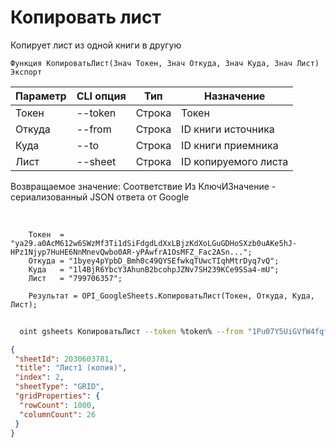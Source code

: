 ﻿---
sidebar_position: 3
---

# Копировать лист
 Копирует лист из одной книги в другую



`Функция КопироватьЛист(Знач Токен, Знач Откуда, Знач Куда, Знач Лист) Экспорт`

  | Параметр | CLI опция | Тип | Назначение |
  |-|-|-|-|
  | Токен | --token | Строка | Токен |
  | Откуда | --from | Строка | ID книги источника |
  | Куда | --to | Строка | ID книги приемника |
  | Лист | --sheet | Строка | ID копируемого листа |

  
  Возвращаемое значение:   Соответствие Из КлючИЗначение - сериализованный JSON ответа от Google

<br/>




```bsl title="Пример кода"
    Токен  = "ya29.a0AcM612w6SWzMf3Ti1dSiFdgdLdXxLBjzKdXoLGuGDHoSXzb0uAKe5hJ-HPz1Njyp7HuHE6NnMnevQwbo0AR-yPAwfrA1OsMFZ_Fac2ASn...";
    Откуда = "1byey4pYpbD_Bmh0c49QYSEfwkqTUwcTIqhMtrDyq7vQ";
    Куда   = "1l4BjR6YbcY3AhunB2bcohpJZNv7SH239KCe9SSa4-mU";
    Лист   = "799706357";

    Результат = OPI_GoogleSheets.КопироватьЛист(Токен, Откуда, Куда, Лист);
```



```sh title="Пример команды CLI"
    
  oint gsheets КопироватьЛист --token %token% --from "1Pu07Y5UiGVfW4fqfP7tcSQtdSX_2wdm2Ih23zlxJJwc" --to "1tPDQHmduH9NASRhy0I-a6--ebNNJ5A6wXhhTRcNhD7s" --sheet "25093199"

```

```json title="Результат"
{
 "sheetId": 2030603781,
 "title": "Лист1 (копия)",
 "index": 2,
 "sheetType": "GRID",
 "gridProperties": {
  "rowCount": 1000,
  "columnCount": 26
 }
}
```
